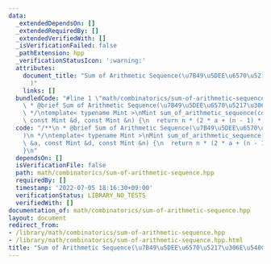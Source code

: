 ```yaml
---
data:
  _extendedDependsOn: []
  _extendedRequiredBy: []
  _extendedVerifiedWith: []
  _isVerificationFailed: false
  _pathExtension: hpp
  _verificationStatusIcon: ':warning:'
  attributes:
    document_title: "Sum of Arithmetic Sequence(\u7B49\u5DEE\u6570\u5217\u306E\u548C\
      )"
    links: []
  bundledCode: "#line 1 \"math/combinatorics/sum-of-arithmetic-sequence.hpp\"\n/**\n\
    \ * @brief Sum of Arithmetic Sequence(\u7B49\u5DEE\u6570\u5217\u306E\u548C)\n\
    \ */\ntemplate< typename Mint >\nMint sum_of_arithmetic_sequence(const Mint &a,\
    \ const Mint &d, const Mint &n) {\n  return n * (2 * a + (n - 1) * d) / 2;\n}\n"
  code: "/**\n * @brief Sum of Arithmetic Sequence(\u7B49\u5DEE\u6570\u5217\u306E\u548C\
    )\n */\ntemplate< typename Mint >\nMint sum_of_arithmetic_sequence(const Mint\
    \ &a, const Mint &d, const Mint &n) {\n  return n * (2 * a + (n - 1) * d) / 2;\n\
    }\n"
  dependsOn: []
  isVerificationFile: false
  path: math/combinatorics/sum-of-arithmetic-sequence.hpp
  requiredBy: []
  timestamp: '2022-07-05 18:16:30+09:00'
  verificationStatus: LIBRARY_NO_TESTS
  verifiedWith: []
documentation_of: math/combinatorics/sum-of-arithmetic-sequence.hpp
layout: document
redirect_from:
- /library/math/combinatorics/sum-of-arithmetic-sequence.hpp
- /library/math/combinatorics/sum-of-arithmetic-sequence.hpp.html
title: "Sum of Arithmetic Sequence(\u7B49\u5DEE\u6570\u5217\u306E\u548C)"
---
```

